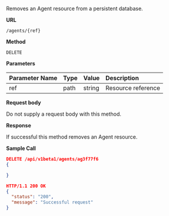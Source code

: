 Removes an Agent resource from a persistent database.

**URL**

`/agents/{ref}`

**Method**

`DELETE`

**Parameters**

| Parameter Name | Type   | Value | Description
| ---  | :--------- |  :--------- |  :--------- |
| ref |  path | string | Resource reference |

**Request body**

Do not supply a request body with this method.

**Response**

If successful this method removes an Agent resource.

**Sample Call**

```json
DELETE /api/v1beta1/agents/ag3f77f6
{

}

HTTP/1.1 200 OK
{
  "status": "200",
  "message": "Successful request"
}
```
